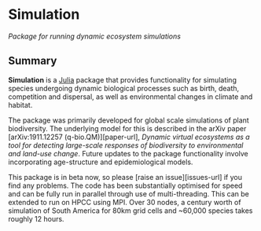 # Simulation

*Package for running dynamic ecosystem simulations*

## Summary

**Simulation** is a [Julia](http://www.julialang.org) package that
provides functionality for simulating species undergoing dynamic 
biological processes such as birth, death, competition and dispersal, as well as 
environmental changes in climate and habitat.

The package was primarily developed for global scale simulations of 
plant biodiversity. The underlying model for this is described in the arXiv
paper [arXiv:1911.12257 (q-bio.QM)][paper-url],
*Dynamic virtual ecosystems as a tool for detecting large-scale 
responses of biodiversity to environmental and land-use change*.
Future updates to the package functionality involve incorporating
age-structure and epidemiological models.

This package is in beta now, so please [raise an issue][issues-url] if you find any
problems. The code has been substantially optimised for speed and can be fully
run in parallel through use of multi-threading. This can be extended to run 
on HPCC using MPI. Over 30 nodes, a century worth of simulation of 
South America for 80km grid cells and ~60,000 species takes roughly 12 hours.
